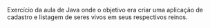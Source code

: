 Exercício da aula de Java onde o objetivo era criar uma aplicação de cadastro e listagem de seres vivos em seus respectivos reinos.
